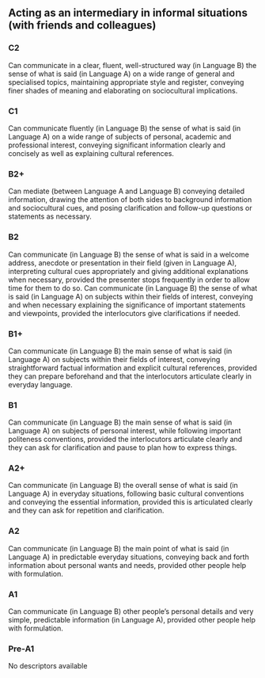 ## Acting as an intermediary in informal situations (with friends and colleagues)
### C2
Can communicate in a clear, fluent, well-structured way (in Language B) the sense of what is said (in Language A) on a wide range of general and specialised topics, maintaining appropriate style and register, conveying finer shades of meaning and elaborating on sociocultural implications.
### C1
Can communicate fluently (in Language B) the sense of what is said (in Language A) on a wide range of subjects of personal, academic and professional interest, conveying significant information clearly and concisely as well as explaining cultural references.
### B2+
Can mediate (between Language A and Language B) conveying detailed information, drawing the attention of both sides to background information and sociocultural cues, and posing clarification and follow-up questions or statements as necessary.
### B2
Can communicate (in Language B) the sense of what is said in a welcome address, anecdote or presentation in their field (given in Language A), interpreting cultural cues appropriately and giving additional explanations when necessary, provided the presenter stops frequently in order to allow time for them to do so.
Can communicate (in Language B) the sense of what is said (in Language A) on subjects within their fields of interest, conveying and when necessary explaining the significance of important statements and viewpoints, provided the interlocutors give clarifications if needed.
### B1+
Can communicate (in Language B) the main sense of what is said (in Language A) on subjects within their fields of interest, conveying straightforward factual information and explicit cultural references, provided they can prepare beforehand and that the interlocutors articulate clearly in everyday language.
### B1
Can communicate (in Language B) the main sense of what is said (in Language A) on subjects of personal interest, while following important politeness conventions, provided the interlocutors articulate clearly and they can ask for clarification and pause to plan how to express things.
### A2+
Can communicate (in Language B) the overall sense of what is said (in Language A) in everyday situations, following basic cultural conventions and conveying the essential information, provided this is articulated clearly and they can ask for repetition and clarification.
### A2
Can communicate (in Language B) the main point of what is said (in Language A) in predictable everyday situations, conveying back and forth information about personal wants and needs, provided other people help with formulation.
### A1
Can communicate (in Language B) other people’s personal details and very simple, predictable information (in Language A), provided other people help with formulation.
### Pre-A1
No descriptors available